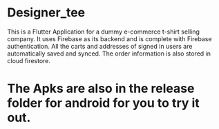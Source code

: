 # Designer_tee

This is a Flutter Application for a dummy e-commerce t-shirt selling company.
It uses Firebase as its backend and is complete with Firebase authentication.
All the carts and addresses of signed in users are automatically saved and synced.
The order information is also stored in cloud firestore.
# The Apks are also in the release folder for android for you to try it out.
